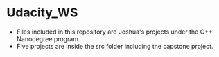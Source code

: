 # Udacity_WS

* Files included in this repository are Joshua's projects under the C++ Nanodegree program.
* Five projects are inside the src folder including the capstone project.
